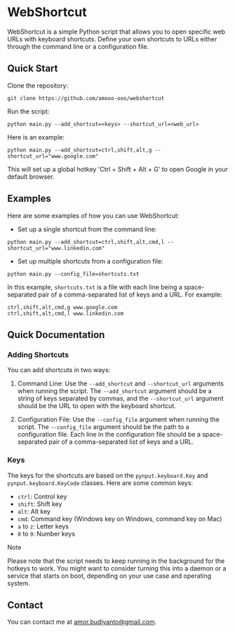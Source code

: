 # WebShortcut

WebShortcut is a simple Python script that allows you to open specific web URLs with keyboard shortcuts. Define your own shortcuts to URLs either through the command line or a configuration file.

## Quick Start
Clone the repository:
```shell
git clone https://github.com/amooo-ooo/webshortcut
```

Run the script:
```shell
python main.py --add_shortcut=<keys> --shortcut_url=<web_url>
```

Here is an example:
```shell
python main.py --add_shortcut=ctrl,shift,alt,g --shortcut_url="www.google.com"
```

This will set up a global hotkey 'Ctrl + Shift + Alt + G' to open Google in your default browser. 

## Examples

Here are some examples of how you can use WebShortcut:

- Set up a single shortcut from the command line:

```shell
python main.py --add_shortcut=ctrl,shift,alt,cmd,l --shortcut_url="www.linkedin.com"
```

- Set up multiple shortcuts from a configuration file:

```shell
python main.py --config_file=shortcuts.txt
```

In this example, `shortcuts.txt` is a file with each line being a space-separated pair of a comma-separated list of keys and a URL. For example:

```
ctrl,shift,alt,cmd,g www.google.com
ctrl,shift,alt,cmd,l www.linkedin.com
```

## Quick Documentation

### Adding Shortcuts

You can add shortcuts in two ways:

1. Command Line: Use the `--add_shortcut` and `--shortcut_url` arguments when running the script. The `--add_shortcut` argument should be a string of keys separated by commas, and the `--shortcut_url` argument should be the URL to open with the keyboard shortcut.

2. Configuration File: Use the `--config_file` argument when running the script. The `--config_file` argument should be the path to a configuration file. Each line in the configuration file should be a space-separated pair of a comma-separated list of keys and a URL.

### Keys

The keys for the shortcuts are based on the `pynput.keyboard.Key` and `pynput.keyboard.KeyCode` classes. Here are some common keys:

- `ctrl`: Control key
- `shift`: Shift key
- `alt`: Alt key
- `cmd`: Command key (Windows key on Windows, command key on Mac)
- `a` to `z`: Letter keys
- `0` to `9`: Number keys

> [!NOTE]
> Please note that the script needs to keep running in the background for the hotkeys to work. You might want to consider turning this into a daemon or a service that starts on boot, depending on your use case and operating system.

## Contact
You can contact me at [amor.budiyanto@gmail.com](mailto:amor.budiyanto@gmail.com).